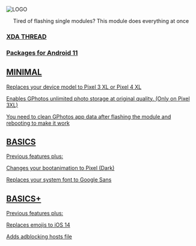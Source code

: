![LOGO](https://img.xda-cdn.com/1hgayhZ9FvuYUwtO_prBPMdDwAU=/https%3A%2F%2Fi.imgur.com%2FgjudNho.png)
<p style="text-align: center;">Tired of flashing single modules? This module does everything at once</p>

### <a href=https://forum.xda-developers.com/oneplus-6/themes/magisk-module-pixel-features-lite-t4028779/>XDA THREAD

### Packages for Android 11

## MINIMAL

Replaces your device model to Pixel 3 XL or Pixel 4 XL

Enables GPhotos unlimited photo storage at original quality. (Only on Pixel 3XL)

You need to clean GPhotos app data after flashing the module and rebooting to make it work


## BASICS

Previous features plus:

Changes your bootanimation to Pixel (Dark)

Replaces your system font to Google Sans


## BASICS+

Previous features plus:

Replaces emojis to iOS 14

Adds adblocking hosts file